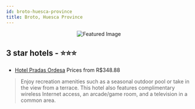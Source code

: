 ```yaml
---
id: broto-huesca-province
title: Broto, Huesca Province
---
```


<center><img src="https://i.travelapi.com/hotels/4000000/3850000/3846300/3846266/d6ff37c6_z.jpg" alt="Featured Image" /></center>


##  3 star hotels - ⭐️⭐️⭐️

-    [Hotel Pradas Ordesa](https://us.hurb.com/hotels/broto/hotel-pradas-ordesa-JNP-JP360269?cmp=18055) Prices from R$348.88
   > Enjoy recreation amenities such as a seasonal outdoor pool or take in the view from a terrace. This hotel also features complimentary wireless Internet access, an arcade/game room, and a television in a common area.

